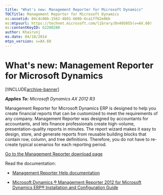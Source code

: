 ```yaml
---
title: "What's new: Management Reporter for Microsoft Dynamics"
TOCTitle: Management Reporter for Microsoft Dynamics
ms:assetid: 04c4c06b-1562-4b01-b60b-6ca1ff62e0bb
ms:mtpsurl: https://technet.microsoft.com/library/Dn495055(v=AX.60)
ms:contentKeyID: 62200280
author: Khairunj
ms.date: 04/18/2014
mtps_version: v=AX.60
---
```


# What's new: Management Reporter for Microsoft Dynamics 


[!INCLUDE[archive-banner](includes/archive-banner.md)]


_**Applies To:** Microsoft Dynamics AX 2012 R3_

Management Reporter for Microsoft Dynamics ERP is designed to help you create financial reports that can be customized to meet the requirements of any company. Management Reporter was designed by accountants for accountants, and lets finance professionals create high-volume, presentation-quality reports in minutes. The report wizard makes it easy to design, store, and generate reports from reusable building blocks that contain row, column, and tree definitions. Therefore, you do not have to re-create typical scenarios for each reporting period.

[Go to the Management Reporter download page](https://mbs.microsoft.com/customersource/downloads/servicepacks/mroverview.htm)

Read the documentation:

  - [Management Reporter Help documentation](https://technet.microsoft.com//library/dn435963.aspx)

  - [Microsoft Dynamics ® Management Reporter 2012 for Microsoft Dynamics ERP® Installation and Configuration Guide](https://download.microsoft.com/download/7/8/a/78a3710a-9d72-4908-b302-cd54b5130096/mrfordynerpinstguide_enus.pdf)

  


